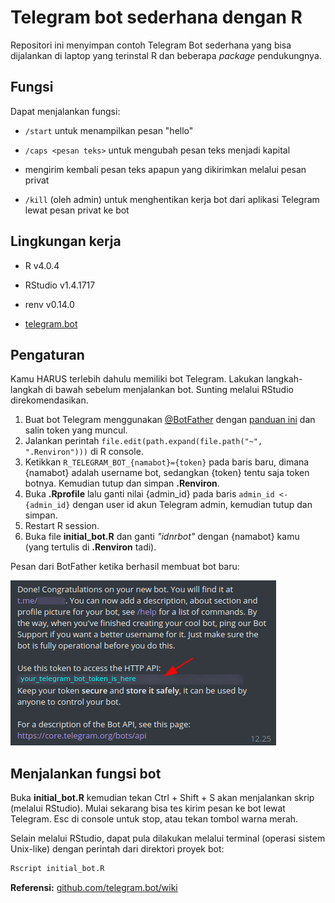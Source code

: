 # Telegram bot sederhana dengan R

Repositori ini menyimpan contoh Telegram Bot sederhana yang bisa dijalankan di laptop yang terinstal R dan beberapa *package* pendukungnya.

## Fungsi

Dapat menjalankan fungsi:

-   `/start` untuk menampilkan pesan "hello"

-   `/caps <pesan teks>` untuk mengubah pesan teks menjadi kapital

-   mengirim kembali pesan teks apapun yang dikirimkan melalui pesan privat

-   `/kill` (oleh admin) untuk menghentikan kerja bot dari aplikasi Telegram lewat pesan privat ke bot

## Lingkungan kerja

-   R v4.0.4

-   RStudio v1.4.1717

-   renv v0.14.0

-   [telegram.bot](https://github.com/ebeneditos/telegram.bot/)

## Pengaturan

Kamu HARUS terlebih dahulu memiliki bot Telegram. Lakukan langkah-langkah di bawah sebelum menjalankan bot. Sunting melalui RStudio direkomendasikan.

1.  Buat bot Telegram menggunakan [\@BotFather](https://t.me/BotFather) dengan [panduan ini](https://core.telegram.org/bots#6-botfather) dan salin token yang muncul.
2.  Jalankan perintah `file.edit(path.expand(file.path("~", ".Renviron")))` di R console.
3.  Ketikkan `R_TELEGRAM_BOT_{namabot}={token}` pada baris baru, dimana {namabot} adalah username bot, sedangkan {token} tentu saja token botnya. Kemudian tutup dan simpan **.Renviron**.
4.  Buka **.Rprofile** lalu ganti nilai {admin_id} pada baris `admin_id <- {admin_id}` dengan user id akun Telegram admin, kemudian tutup dan simpan.
5.  Restart R session.
6.  Buka file **initial_bot.R** dan ganti *"idnrbot"* dengan {namabot} kamu (yang tertulis di **.Renviron** tadi).

Pesan dari BotFather ketika berhasil membuat bot baru:

![token telegram bot api](img/token_bot.png "Token from BotFather")

## Menjalankan fungsi bot

Buka **initial_bot.R** kemudian tekan Ctrl + Shift + S akan menjalankan skrip (melalui RStudio). Mulai sekarang bisa tes kirim pesan ke bot lewat Telegram. Esc di console untuk stop, atau tekan tombol warna merah.

Selain melalui RStudio, dapat pula dilakukan melalui terminal (operasi sistem Unix-like) dengan perintah dari direktori proyek bot:

``` bash
Rscript initial_bot.R 
```

**Referensi:** [github.com/telegram.bot/wiki](https://github.com/ebeneditos/telegram.bot/wiki "telegram.bot R package")
